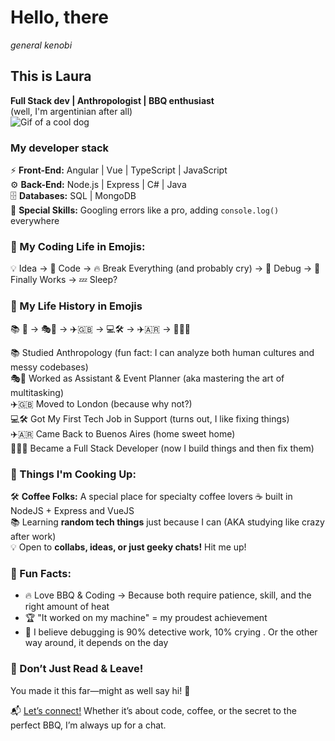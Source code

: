 # Hello, there
*general kenobi*
## This is Laura

**Full Stack dev | Anthropologist | BBQ enthusiast**   
(well, I'm argentinian after all)   
![Gif of a cool dog](https://media1.giphy.com/media/mCRJDo24UvJMA/giphy.gif?cid=b1397297w3j9lc9lvpy8rg98uombvxykpqh6e34diieagr3n&ep=v1_gifs_search&rid=giphy.gif&ct=g)

### My developer stack
⚡ **Front-End:** Angular | Vue | TypeScript | JavaScript  
⚙️ **Back-End:** Node.js | Express | C# | Java  
🗄️ **Databases:** SQL | MongoDB  
🎨 **Special Skills:** Googling errors like a pro, adding `console.log()` everywhere

### 🎢 My Coding Life in Emojis:
💡 Idea → 🎨 Code → 🔥 Break Everything (and probably cry) → 🐛 Debug → 🎉 Finally Works → 💤 Sleep? 

### 📜 My Life History in Emojis
📚 🏺 → 🎭📅 → ✈️🇬🇧 → 💻🛠️ → ✈️🇦🇷 → 👩‍💻🚀

📚 Studied Anthropology (fun fact: I can analyze both human cultures and messy codebases)   
🎭📅 Worked as Assistant & Event Planner (aka mastering the art of multitasking)   
✈️🇬🇧 Moved to London (because why not?)   
💻🛠️ Got My First Tech Job in Support (turns out, I like fixing things)   
✈️🇦🇷 Came Back to Buenos Aires (home sweet home)   
👩‍💻🚀 Became a Full Stack Developer (now I build things and then fix them)   

### 🚀 Things I'm Cooking Up:
🛠 **Coffee Folks:** A special place for specialty coffee lovers ☕  built in NodeJS + Express and VueJS   
📚 Learning **random tech things** just because I can (AKA studying like crazy after work)   
💡 Open to **collabs, ideas, or just geeky chats!** Hit me up!   

### 🎉 Fun Facts:
- 🔥 Love BBQ & Coding → Because both require patience, skill, and the right amount of heat   
- 🏆 "It worked on my machine" = my proudest achievement   
- 🐛 I believe debugging is 90% detective work, 10% crying . Or the other way around, it depends on the day   

### 🚀 Don’t Just Read & Leave!
You made it this far—might as well say hi! 👋   

📬 [Let’s connect!](https://www.linkedin.com/in/laura-szmulewicz/) Whether it’s about code, coffee, or the secret to the perfect BBQ, I’m always up for a chat.
